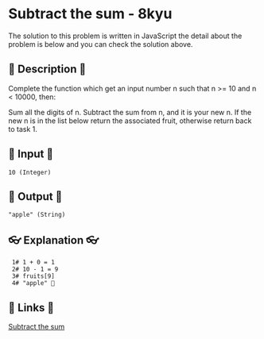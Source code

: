 # Subtract the sum - 8kyu

The solution to this problem is written in JavaScript the detail about the problem is below and you can check the solution above.

## 💬 Description 💬

Complete the function which get an input number n such that n >= 10 and n < 10000, then:

Sum all the digits of n.
Subtract the sum from n, and it is your new n.
If the new n is in the list below return the associated fruit, otherwise return back to task 1.

## 🥚 Input 🥚

```
10 (Integer)
```

## 🐣 Output 🐣

```
"apple" (String)
```

## 👓 Explanation 👓

```
 1# 1 + 0 = 1
 2# 10 - 1 = 9
 3# fruits[9]
 4# "apple" 🎉
```

## 🔗 Links 🔗

[Subtract the sum](https://www.codewars.com/kata/56c5847f27be2c3db20009c3)
